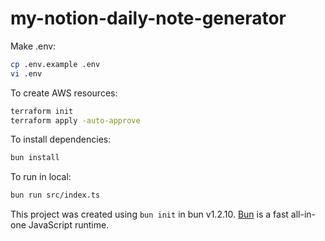 # my-notion-daily-note-generator

Make .env:

```bash
cp .env.example .env
vi .env
```

To create AWS resources:

```bash
terraform init
terraform apply -auto-approve
```

To install dependencies:

```bash
bun install
```

To run in local:

```bash
bun run src/index.ts
```

This project was created using `bun init` in bun v1.2.10. [Bun](https://bun.sh) is a fast all-in-one JavaScript runtime.
